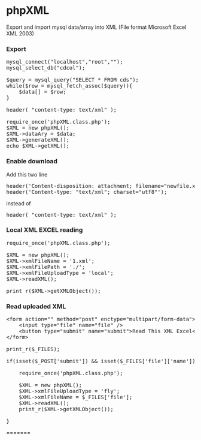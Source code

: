 phpXML
======

Export and import mysql data/array into XML (File format Microsoft Excel XML 2003)


<h3>Export</h3>

<pre>
mysql_connect("localhost","root","");
mysql_select_db("cdcol");

$query = mysql_query("SELECT * FROM cds");
while($row = mysql_fetch_assoc($query)){
	$data[] = $row;
}

header( "content-type: text/xml" );

require_once('phpXML.class.php');
$XML = new phpXML();
$XML->dataAry = $data;
$XML->generateXML();
echo $XML->getXML();
</pre>


<h3>Enable download</h3>

<p>Add this two line </p>
<pre>
header('Content-disposition: attachment; filename="newfile.xml"');
header('Content-type: "text/xml"; charset="utf8"');
</pre>

<p>instead of <pre>header( "content-type: text/xml" );</pre></p>

<h3>Local XML EXCEL reading</h3>

<pre>
require_once('phpXML.class.php');

$XML = new phpXML();
$XML->xmlFileName = '1.xml';
$XML->xmlFilePath = './';
$XML->xmlFileUploadType = 'local';
$XML->readXML();

print_r($XML->getXMLObject());
</pre>


<h3>Read uploaded XML</h3>

<pre>
&lt;form action=&quot;&quot; method=&quot;post&quot; enctype=&quot;multipart/form-data&quot;&gt;
	&lt;input type=&quot;file&quot; name=&quot;file&quot; /&gt;
    &lt;button type=&quot;submit&quot; name=&quot;submit&quot;&gt;Read This XML Excel&lt;/button&gt;
&lt;/form&gt;

print_r($_FILES);

if(isset($_POST['submit']) &amp;&amp; isset($_FILES['file']['name'])!=NULL){
	
	require_once('phpXML.class.php');
	
	$XML = new phpXML();
	$XML-&gt;xmlFileUploadType = 'fly';
	$XML-&gt;xmlFileName = $_FILES['file'];
	$XML-&gt;readXML();
	print_r($XML-&gt;getXMLObject());
	
}
</pre>
=======
